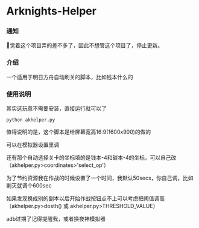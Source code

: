 # Arknights-Helper
### 通知
👴觉着这个项目弄的差不多了，因此不想管这个项目了，停止更新。
### 介绍
一个适用于明日方舟自动刷关的脚本，比如钱本什么的
### 使用说明
其实这玩意不需要安装，直接运行就可以了
```
python akhelper.py
```
值得说明的是，这个脚本是给屏幕宽高16:9(1600x900)的做的

可以在模拟器设置里调

还有那个自动选择关卡的坐标填的是钱本-4和碳本-4的坐标，可以自己改（akhelper.py>coordinates>'select_op'）

为了节约资源我在作战的时候设置了一个时间，我默认50secs，你自己调，比如剿灭就调个600sec

如果发现换成别的副本以后开始作战按钮点不上可以考虑把阈值调高（akhelper.py>dosth() 或 akhelper.py>THRESHOLD_VALUE）

adb过期了记得提醒我，或者换夜神模拟器

